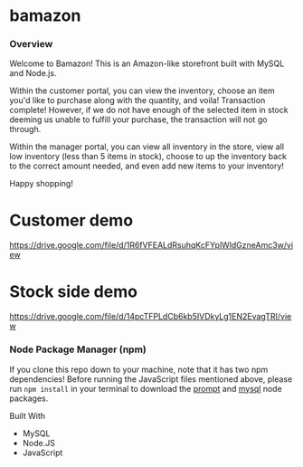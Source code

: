 # bamazon

### Overview
Welcome to Bamazon! This is an Amazon-like storefront built with MySQL and Node.js. 

Within the customer portal, you can view the inventory, choose an item you'd like to purchase
along with the quantity, and voila! Transaction complete! However, if we do not have enough 
of the selected item in stock deeming us unable to fulfill your purchase, the transaction 
will not go through.

Within the manager portal, you can view all inventory in the store, view all low
inventory (less than 5 items in stock), choose to up the inventory back to the correct amount
needed, and even add new items to your inventory! 

Happy shopping!

# Customer demo 

https://drive.google.com/file/d/1R6fVFEALdRsuhqKcFYplWldGzneAmc3w/view


# Stock side demo

https://drive.google.com/file/d/14pcTFPLdCb6kb5IVDkyLg1EN2EvagTRI/view


### Node Package Manager (npm)
If you clone this repo down to your machine, note that it has two npm dependencies!
Before running the JavaScript files mentioned above, please run `npm install` in your terminal to download the [prompt](https://www.npmjs.com/package/prompt) and [mysql](https://www.npmjs.com/package/mysql) node packages.

Built With

* MySQL
* Node.JS
* JavaScript

